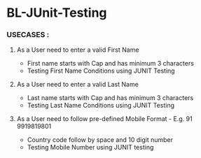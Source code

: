 # BL-JUnit-Testing

### USECASES :

1. As a User need to enter a valid First Name
   - First name starts with Cap and has minimum 3 characters
   - Testing First Name Conditions using JUNIT Testing

2. As a User need to enter a valid Last Name
   - Last name starts with Cap and has minimum 3 characters
   - Testing Last Name Conditions using JUNIT Testing

3. As a User need to follow pre-defined
   Mobile Format - E.g. 91 9919819801
   - Country code follow by space and 10 digit number
   - Testing Mobile Number using JUNIT testing
